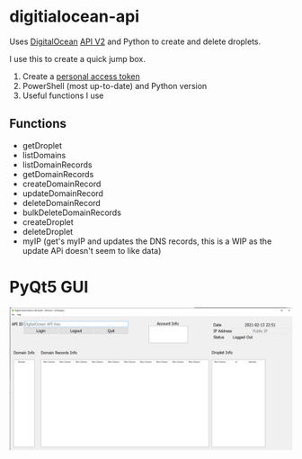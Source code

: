 # digitialocean-api

Uses [DigitalOcean](https://digitalocean.com) [API V2](https://developers.digitalocean.com/documentation/v2/) and Python to create and delete droplets.

I use this to create a quick jump box.

1. Create a [personal access token](https://www.digitalocean.com/docs/apis-clis/api/create-personal-access-token/)
2. PowerShell (most up-to-date) and Python version
3. Useful functions I use

## Functions

- getDroplet
- listDomains
- listDomainRecords
- getDomainRecords
- createDomainRecord
- updateDomainRecord
- deleteDomainRecord
- bulkDeleteDomainRecords
- createDroplet
- deleteDroplet
- myIP (get's myIP and updates the DNS records, this is a WIP as the update APi doesn't seem to like data)

# PyQt5 GUI

![](pyqt5/pyqt5.png)
